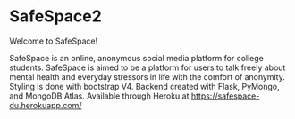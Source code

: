 # SafeSpace2
Welcome to SafeSpace!

SafeSpace is an online, anonymous social media platform for college students. SafeSpace is aimed to be a platform for users to talk freely about mental health and everyday stressors in life with the comfort of anonymity.
Styling is done with bootstrap V4. 
Backend created with Flask, PyMongo, and MongoDB Atlas.
Available through Heroku at https://safespace-du.herokuapp.com/
